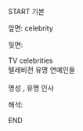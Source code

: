 START
기본

앞면:
celebrity


뒷면:
<div>TV celebrities </div><div>텔레비전 유명 연예인들</div><div><br></div><div>명성 , 유명 인사</div>


해석:

END